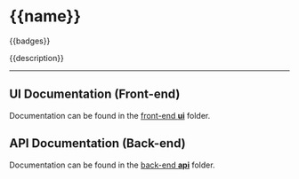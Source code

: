 # {{name}}
{{badges}}

{{description}}

---

## UI Documentation (Front-end)

Documentation can be found in the [front-end **ui**](ui) folder.

## API Documentation (Back-end)

Documentation can be found in the [back-end **api**](api) folder.